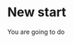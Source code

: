 <!DOCTYPE html>
<html>
	<head>
		<title>new</title>
	</head>
	<body>
		<h1>New start</h1>
		<p>You are going to do</p>
	</body>